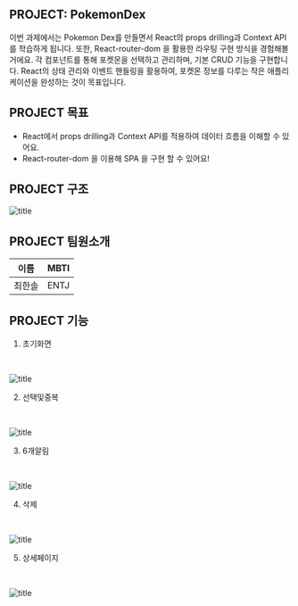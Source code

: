 ## PROJECT: PokemonDex

이번 과제에서는 Pokemon Dex를 만들면서 React의 props drilling과 Context API를 학습하게 됩니다. 또한, React-router-dom 을 활용한 라우팅 구현 방식을 경험해볼거에요. 각 컴포넌트를 통해 포켓몬을 선택하고 관리하며, 기본 CRUD 기능을 구현합니다. React의 상태 관리와 이벤트 핸들링을 활용하여, 포켓몬 정보를 다루는 작은 애플리케이션을 완성하는 것이 목표입니다.

## PROJECT 목표
- React에서 props drilling과 Context API를 적용하여 데이터 흐름을 이해할 수 있어요. </br>
- React-router-dom 을 이용해 SPA 을 구현 할 수 있어요! </br>

## PROJECT 구조
![title](https://img1.daumcdn.net/thumb/R1280x0/?scode=mtistory2&fname=https%3A%2F%2Fblog.kakaocdn.net%2Fdn%2Fbz7Reu%2FbtsKHr0oT6p%2F2Jk2rVOWEukFSh0lfzVG21%2Fimg.png)   


## PROJECT 팀원소개
| 이름   | MBTI |
| ------ | ---- |
| 최한솔 | ENTJ |



## PROJECT 기능

1. 초기화면
</br>

![title](https://blog.kakaocdn.net/dn/QNiPZ/btsKHV7O14C/Kd4kfPk3cAfPwIBQ5KYHt1/img.gif)   





2. 선택및중복 
</br>

![title](https://blog.kakaocdn.net/dn/ZfEZX/btsKH9SdhAL/GTLQMXtKdMNzqZl9RjPls1/img.gif)   


3. 6개알림
</br>


![title](https://blog.kakaocdn.net/dn/bkTibH/btsKISoIMmU/LP3TGn3u6Vkmv273kAQm01/img.gif)   



4. 삭제
</br>

![title](https://blog.kakaocdn.net/dn/biwEoM/btsKGRE6LO6/Y3O7piShRYK127NnRHesa0/img.gif)   
  

5. 상세페이지

</br>


![title](https://blog.kakaocdn.net/dn/cVW0KD/btsKJlqBl3C/2m5b7kn4m1fSKVtJRDJlcK/img.gif)   


</br>


